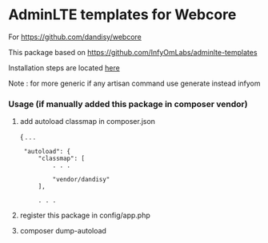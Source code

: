 AdminLTE templates for Webcore
==============================

For https://github.com/dandisy/webcore

This package based on https://github.com/InfyOmLabs/adminlte-templates

Installation steps are located [here](http://labs.infyom.com/laravelgenerator/docs/master/adminlte-templates)

Note :
for more generic if any artisan command use generate instead infyom

### Usage (if manually added this package in composer vendor)

1. add autoload classmap in composer.json

    {
        . . .

        "autoload": {
            "classmap": [
                . . .

                "vendor/dandisy"
            ],

            . . .

2. register this package in config/app.php
3. composer dump-autoload

